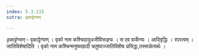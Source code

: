 ```yaml
---
index: 5.3.115
sutra: वृकाट्टेण्यण्

---
```

_वृकाट्टेण्यण्_ - वृकाट्टेण्यण् । वृको नाम कश्चिदायुधजीविसङ्घः । स एव वार्केण्यः । आदिवृद्धिः । रपरत्वम् । जातिविशेषादिति । वृको नाम कश्चिन्मनुष्यखादी चतुष्पाज्जातिविशेषः प्रसिद्धः,तस्मान्नेत्यर्थः । 